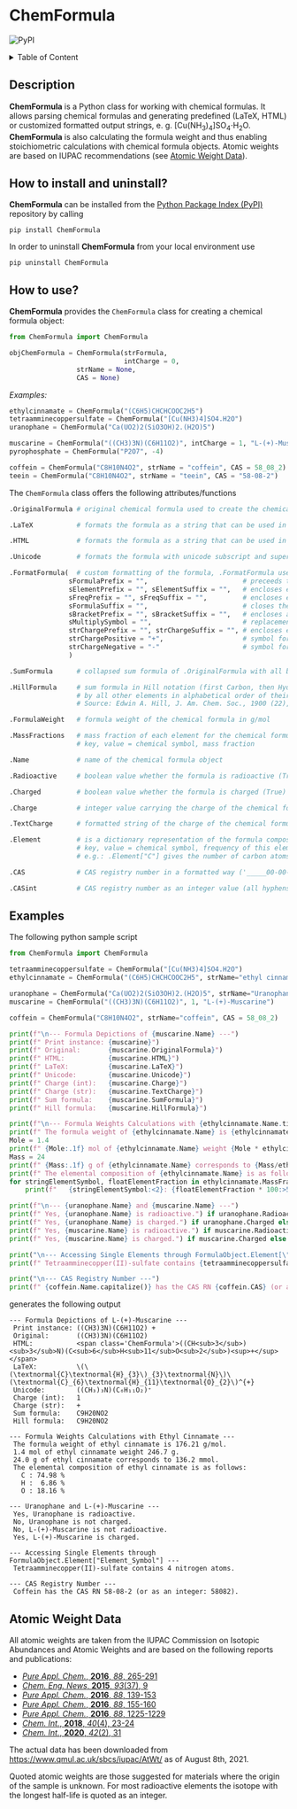 ﻿# ChemFormula

![PyPI](https://img.shields.io/pypi/v/ChemFormula)

<details>
<summary>Table of Content</summary>

1. [Description](#description)
2. [How to install and uninstall?](#how-to-install-and-uninstall)
3. [How to use?](#how-to-use)
4. [Examples](#examples)
5. [Atomic Weight Data](#atomic-weight-data)
	
</details>

## Description
**ChemFormula** is a Python class for working with chemical formulas. It allows parsing chemical formulas and generating predefined (LaTeX, HTML) or customized formatted output strings, e. g. <span>[Cu(NH<sub>3</sub>)<sub>4</sub>]SO<sub>4</sub>&sdot;H<sub>2</sub>O</span>. **ChemFormula** is also calculating the formula weight and thus enabling stoichiometric calculations with chemical formula objects. Atomic weights are based on IUPAC recommendations (see [Atomic Weight Data](#atomic-weight-data)).


## How to install and uninstall? 
**ChemFormula** can be installed from the [Python Package Index (PyPI)](https://pypi.org/) repository by calling

	pip install ChemFormula

In order to uninstall **ChemFormula** from your local environment use

	pip uninstall ChemFormula


## How to use?
**ChemFormula** provides the `ChemFormula` class for creating a chemical formula object:

```Python
from ChemFormula import ChemFormula

objChemFormula = ChemFormula(strFormula,
                             intCharge = 0,
			     strName = None,
			     CAS = None)
```

*Examples:*

```Python
ethylcinnamate = ChemFormula("(C6H5)CHCHCOOC2H5")
tetraamminecoppersulfate = ChemFormula("[Cu(NH3)4]SO4.H2O")
uranophane = ChemFormula("Ca(UO2)2(SiO3OH)2.(H2O)5")

muscarine = ChemFormula("((CH3)3N)(C6H11O2)", intCharge = 1, "L-(+)-Muscarine")
pyrophosphate = ChemFormula("P2O7", -4)

coffein = ChemFormula("C8H10N4O2", strName = "coffein", CAS = 58_08_2)
teein = ChemFormula("C8H10N4O2", strName = "teein", CAS = "58-08-2")
```

The `ChemFormula` class offers the following attributes/functions

```Python
.OriginalFormula # original chemical formula used to create the chemical formula object

.LaTeX           # formats the formula as a string that can be used in LaTeX

.HTML            # formats the formula as a string that can be used in HTML

.Unicode         # formats the formula with unicode subscript and superscript numbers

.FormatFormula(  # custom formatting of the formula, .FormatFormula uses the following optional keyword arguments
               sFormulaPrefix = "",                        # preceeds the complete formula string
               sElementPrefix = "", sElementSuffix = "",   # encloses every chemical symbol (Prefix + Symbol + Suffix)
               sFreqPrefix = "", sFreqSuffix = "",         # encloses every element frequency (Prefix + Frequency + Suffix)
               sFormulaSuffix = "",                        # closes the complete formula string
               sBracketPrefix = "", sBracketSuffix = "",   # encloses all brackets: {[()]} (Prefix + Bracket + Suffix)
               sMultiplySymbol = "",                       # replacement for '.' or '*'
               strChargePrefix = "", strChargeSuffix = "", # encloses every charge information (Prefix + Charge + Suffix)
               strChargePositive = "+",                    # symbol for a positive charge
               strChargeNegative = "-"                     # symbol for a negative charge
               )

.SumFormula      # collapsed sum formula of .OriginalFormula with all bracketed units resolved

.HillFormula     # sum formula in Hill notation (first Carbon, then Hydrogen, followed
                 # by all other elements in alphabetical order of their chemical symbol)
                 # Source: Edwin A. Hill, J. Am. Chem. Soc., 1900 (22), 8, 478-494 (https://doi.org/10.1021/ja02046a005)

.FormulaWeight   # formula weight of the chemical formula in g/mol

.MassFractions   # mass fraction of each element for the chemical formula in the form of
                 # key, value = chemical symbol, mass fraction

.Name            # name of the chemical formula object

.Radioactive     # boolean value whether the formula is radioactive (True) or not (False)

.Charged         # boolean value whether the formula is charged (True) or not (False)

.Charge          # integer value carrying the charge of the chemical formula object

.TextCharge      # formatted string of the charge of the chemical formula object (e. g. 3+, 4-, +, ...)

.Element         # is a dictionary representation of the formula composition in the form of
                 # key, value = chemical symbol, frequency of this element
                 # e.g.: .Element["C"] gives the number of carbon atoms in the corresponding formula object

.CAS             # CAS registry number in a formatted way ('_____00-00-0')

.CASint          # CAS registry number as an integer value (all hyphens are ignored)
```


## Examples
The following python sample script

```Python
from ChemFormula import ChemFormula

tetraamminecoppersulfate = ChemFormula("[Cu(NH3)4]SO4.H2O")
ethylcinnamate = ChemFormula("(C6H5)CHCHCOOC2H5", strName="ethyl cinnamate")

uranophane = ChemFormula("Ca(UO2)2(SiO3OH)2.(H2O)5", strName="Uranophane")
muscarine = ChemFormula("((CH3)3N)(C6H11O2)", 1, "L-(+)-Muscarine")

coffein = ChemFormula("C8H10N4O2", strName="coffein", CAS = 58_08_2)

print(f"\n--- Formula Depictions of {muscarine.Name} ---")
print(f" Print instance: {muscarine}")
print(f" Original:       {muscarine.OriginalFormula}")
print(f" HTML:           {muscarine.HTML}")
print(f" LaTeX:          {muscarine.LaTeX}")
print(f" Unicode:        {muscarine.Unicode}")
print(f" Charge (int):   {muscarine.Charge}")
print(f" Charge (str):   {muscarine.TextCharge}")
print(f" Sum formula:    {muscarine.SumFormula}")
print(f" Hill formula:   {muscarine.HillFormula}")

print(f"\n--- Formula Weights Calculations with {ethylcinnamate.Name.title()} ---")
print(f" The formula weight of {ethylcinnamate.Name} is {ethylcinnamate.FormulaWeight:.2f} g/mol.")
Mole = 1.4
print(f" {Mole:.1f} mol of {ethylcinnamate.Name} weight {Mole * ethylcinnamate.FormulaWeight:.1f} g.")
Mass = 24
print(f" {Mass:.1f} g of {ethylcinnamate.Name} corresponds to {Mass/ethylcinnamate.FormulaWeight * 1000:.1f} mmol.")
print(f" The elemental composition of {ethylcinnamate.Name} is as follows:")
for stringElementSymbol, floatElementFraction in ethylcinnamate.MassFraction.items():
	print(f"   {stringElementSymbol:<2}: {floatElementFraction * 100:>5.2f} %")

print(f"\n--- {uranophane.Name} and {muscarine.Name} ---")
print(f" Yes, {uranophane.Name} is radioactive.") if uranophane.Radioactive else print(f" No, {uranophane.Name} is not radioactive.")
print(f" Yes, {uranophane.Name} is charged.") if uranophane.Charged else print(f" No, {uranophane.Name} is not charged.")
print(f" Yes, {muscarine.Name} is radioactive.") if muscarine.Radioactive else print(f" No, {muscarine.Name} is not radioactive.")
print(f" Yes, {muscarine.Name} is charged.") if muscarine.Charged else print(f" No, {muscarine.Name} is not charged.")

print("\n--- Accessing Single Elements through FormulaObject.Element[\"Element_Symbol\"] ---")
print(f" Tetraamminecopper(II)-sulfate contains {tetraamminecoppersulfate.Element['N']} nitrogen atoms.")

print("\n--- CAS Registry Number ---")
print(f" {coffein.Name.capitalize()} has the CAS RN {coffein.CAS} (or as an integer: {coffein.CASint}).\n")
```

generates the following output

```
--- Formula Depictions of L-(+)-Muscarine ---
 Print instance: ((CH3)3N)(C6H11O2) +
 Original:       ((CH3)3N)(C6H11O2)
 HTML:           <span class='ChemFormula'>((CH<sub>3</sub>)<sub>3</sub>N)(C<sub>6</sub>H<sub>11</sub>O<sub>2</sub>)<sup>+</sup></span>
 LaTeX:          \(\(\textnormal{C}\textnormal{H}_{3}\)_{3}\textnormal{N}\)\(\textnormal{C}_{6}\textnormal{H}_{11}\textnormal{O}_{2}\)^{+}
 Unicode:        ((CH₃)₃N)(C₆H₁₁O₂)⁺
 Charge (int):   1
 Charge (str):   +
 Sum formula:    C9H20NO2
 Hill formula:   C9H20NO2

--- Formula Weights Calculations with Ethyl Cinnamate ---
 The formula weight of ethyl cinnamate is 176.21 g/mol.
 1.4 mol of ethyl cinnamate weight 246.7 g.
 24.0 g of ethyl cinnamate corresponds to 136.2 mmol.
 The elemental composition of ethyl cinnamate is as follows:
   C : 74.98 %
   H :  6.86 %
   O : 18.16 %

--- Uranophane and L-(+)-Muscarine ---
 Yes, Uranophane is radioactive.
 No, Uranophane is not charged.
 No, L-(+)-Muscarine is not radioactive.
 Yes, L-(+)-Muscarine is charged.

--- Accessing Single Elements through FormulaObject.Element["Element_Symbol"] ---
 Tetraamminecopper(II)-sulfate contains 4 nitrogen atoms.

--- CAS Registry Number ---
 Coffein has the CAS RN 58-08-2 (or as an integer: 58082).
 ```

## Atomic Weight Data

All atomic weights are taken from the IUPAC Commission on Isotopic Abundances and Atomic Weights and are based on the following reports and publications:

- [*Pure Appl. Chem.*, **2016**, *88*, 265-291](https://doi.org/10.1515/pac-2015-0305)
- [*Chem. Eng. News*, **2015**, *93*(37), 9](https://doi.org/10.1021/cen-09337-notw9)
- [*Pure Appl. Chem.*, **2016**, *88*, 139-153](https://doi.org/10.1515/pac-2015-0502)
- [*Pure Appl. Chem.*, **2016**, *88*, 155-160](https://doi.org/10.1515/pac-2015-0501)
- [*Pure Appl. Chem.*, **2016**, *88*, 1225-1229](https://doi.org/10.1515/pac-2016-0501)
- [*Chem. Int.*, **2018**, *40*(4), 23-24](https://doi.org/10.1515/ci-2018-0409)
- [*Chem. Int.*, **2020**, *42*(2), 31](https://doi.org/10.1515/ci-2020-0222)

The actual data has been downloaded from https://www.qmul.ac.uk/sbcs/iupac/AtWt/ as of August 8th, 2021.

Quoted atomic weights are those suggested for materials where the origin of the sample is unknown. For most radioactive elements the isotope with the longest half-life is quoted as an integer.
